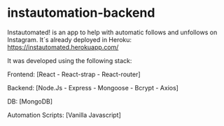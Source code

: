# instautomation-backend
Instautomated! is an app to help with automatic follows and unfollows on Instagram. It´s already deployed in Heroku: https://instautomated.herokuapp.com/

It was developed using the following stack:

Frontend: [React - React-strap - React-router]

Backend: [Node.Js - Express - Mongoose - Bcrypt - Axios]

DB: [MongoDB]

Automation Scripts: [Vanilla Javascript]
